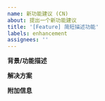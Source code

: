 ```yaml
---
name: 新功能建议 (CN)
about: 提出一个新功能建议
title: '[Feature] 简短描述功能'
labels: enhancement
assignees: ''
---
```


<!-- 请至少阅读一遍 https://github.com/bilibili/WebAV/issues/60 -->

**背景/功能描述**

<!-- 在什么场景下，目前无法或很难实现什么功能 -->

**解决方案**

<!-- 如果您有建议的解决方案，请详细描述。 -->

**附加信息**

<!-- 提供任何您认为有帮助的信息。 -->
